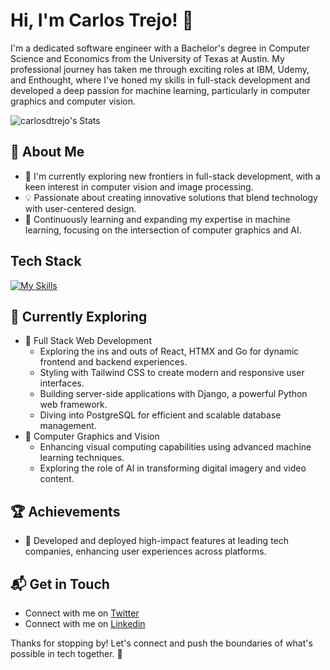 # Hi, I'm Carlos Trejo! 👋

I'm a dedicated software engineer with a Bachelor's degree in Computer Science and Economics from the University of Texas at Austin. My professional journey has taken me through exciting roles at IBM, Udemy, and Enthought, where I've honed my skills in full-stack development and developed a deep passion for machine learning, particularly in computer graphics and computer vision.

![carlosdtrejo's Stats](https://github-readme-stats.vercel.app/api?username=carlosdtrejo&theme=vue-dark&show_icons=true&hide_border=true&count_private=true)

## 🚀 About Me

- 🔭 I'm currently exploring new frontiers in full-stack development, with a keen interest in computer vision and image processing.
- 💡 Passionate about creating innovative solutions that blend technology with user-centered design.
- 🌱 Continuously learning and expanding my expertise in machine learning, focusing on the intersection of computer graphics and AI.

## Tech Stack
[![My Skills](https://skillicons.dev/icons?i=react,python,ts,aws,kubernetes,terraform,sql,django,docker,grafana)](https://skillicons.dev)

## 🌱 Currently Exploring

- 🚀 Full Stack Web Development
  - Exploring the ins and outs of React, HTMX and Go for dynamic frontend and backend experiences.
  - Styling with Tailwind CSS to create modern and responsive user interfaces.
  - Building server-side applications with Django, a powerful Python web framework.
  - Diving into PostgreSQL for efficient and scalable database management.
- 🎨 Computer Graphics and Vision
  - Enhancing visual computing capabilities using advanced machine learning techniques.
  - Exploring the role of AI in transforming digital imagery and video content.
 
## 🏆 Achievements

- 🌟 Developed and deployed high-impact features at leading tech companies, enhancing user experiences across platforms.

## 📬 Get in Touch

- Connect with me on [Twitter](https://twitter.com/introvertedbot)
- Connect with me on [Linkedin](https://www.linkedin.com/in/carlostrejomtz)

Thanks for stopping by! Let's connect and push the boundaries of what's possible in tech together. 🚀
